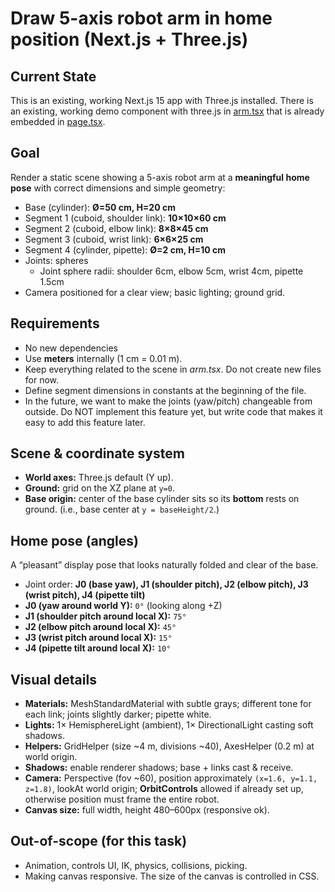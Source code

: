# Draw 5-axis robot arm in home position (Next.js + Three.js)

## Current State

This is an existing, working Next.js 15 app with Three.js installed. There is an existing, working demo component with three.js in [arm.tsx](../../src/components/arm.tsx) that is already embedded in [page.tsx](../../src/app/page.tsx).

## Goal

Render a static scene showing a 5-axis robot arm at a **meaningful home pose** with correct dimensions and simple geometry:

* Base (cylinder): **Ø=50 cm, H=20 cm**
* Segment 1 (cuboid, shoulder link): **10×10×60 cm**
* Segment 2 (cuboid, elbow link): **8×8×45 cm**
* Segment 3 (cuboid, wrist link): **6×6×25 cm**
* Segment 4 (cylinder, pipette): **Ø=2 cm, H=10 cm**
* Joints: spheres
    * Joint sphere radii: shoulder 6cm, elbow 5cm, wrist 4cm, pipette 1.5cm
* Camera positioned for a clear view; basic lighting; ground grid.

## Requirements

* No new dependencies
* Use **meters** internally (1 cm = 0.01 m).
* Keep everything related to the scene in _arm.tsx_. Do not create new files for now.
* Define segment dimensions in constants at the beginning of the file.
* In the future, we want to make the joints (yaw/pitch) changeable from outside. Do NOT implement this feature yet, but write code that makes it easy to add this feature later.

## Scene & coordinate system

* **World axes:** Three.js default (Y up).
* **Ground:** grid on the XZ plane at `y=0`.
* **Base origin:** center of the base cylinder sits so its **bottom** rests on ground. (i.e., base center at `y = baseHeight/2`.)

## Home pose (angles)

A “pleasant” display pose that looks naturally folded and clear of the base.

* Joint order: **J0 (base yaw), J1 (shoulder pitch), J2 (elbow pitch), J3 (wrist pitch), J4 (pipette tilt)**
* **J0 (yaw around world Y):** `0°` (looking along +Z)
* **J1 (shoulder pitch around local X):** `75°`
* **J2 (elbow pitch around local X):** `45°`
* **J3 (wrist pitch around local X):** `15°`
* **J4 (pipette tilt around local X):** `10°`

## Visual details

* **Materials:** MeshStandardMaterial with subtle grays; different tone for each link; joints slightly darker; pipette white.
* **Lights:** 1× HemisphereLight (ambient), 1× DirectionalLight casting soft shadows.
* **Helpers:** GridHelper (size \~4 m, divisions \~40), AxesHelper (0.2 m) at world origin.
* **Shadows:** enable renderer shadows; base + links cast & receive.
* **Camera:** Perspective (fov \~60), position approximately `(x=1.6, y=1.1, z=1.8)`, lookAt world origin; **OrbitControls** allowed if already set up, otherwise position must frame the entire robot.
* **Canvas size:** full width, height 480–600px (responsive ok).

## Out-of-scope (for this task)

* Animation, controls UI, IK, physics, collisions, picking.
* Making canvas responsive. The size of the canvas is controlled in CSS.
